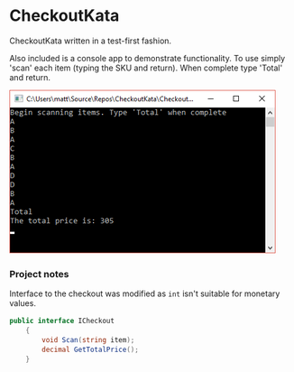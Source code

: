 # CheckoutKata

CheckoutKata written in a test-first fashion.

Also included is a console app to demonstrate functionality.  To use simply 'scan' each item (typing the SKU and return).  When complete type 'Total' and return.

![Alt text](/CheckoutConsole.png)

### Project notes

Interface to the checkout was modified as `int` isn't suitable for monetary values.

```cs
public interface ICheckout
    {
        void Scan(string item);
        decimal GetTotalPrice();
    }
```
